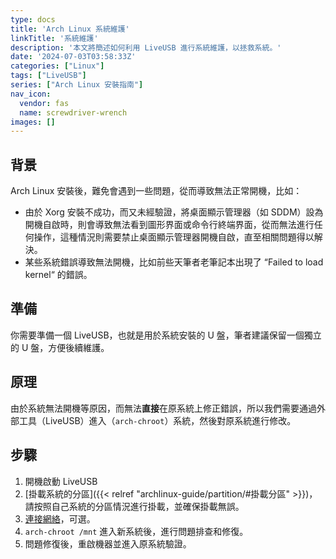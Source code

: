 ```yaml
---
type: docs
title: 'Arch Linux 系統維護'
linkTitle: '系統維護'
description: '本文將簡述如何利用 LiveUSB 進行系統維護，以拯救系統。'
date: '2024-07-03T03:58:33Z'
categories: ["Linux"]
tags: ["LiveUSB"]
series: ["Arch Linux 安裝指南"]
nav_icon:
  vendor: fas
  name: screwdriver-wrench
images: []
---
```


## 背景

Arch Linux 安裝後，難免會遇到一些問題，從而導致無法正常開機，比如：

- 由於 Xorg 安裝不成功，而又未經驗證，將桌面顯示管理器（如 SDDM）設為開機自啟時，則會導致無法看到圖形界面或命令行終端界面，從而無法進行任何操作，這種情況則需要禁止桌面顯示管理器開機自啟，直至相關問題得以解決。
- 某些系統錯誤導致無法開機，比如前些天筆者老筆記本出現了 “Failed to load kernel“ 的錯誤。

## 準備

你需要準備一個 LiveUSB，也就是用於系統安裝的 U 盤，筆者建議保留一個獨立的 U 盤，方便後續維護。

## 原理

由於系統無法開機等原因，而無法**直接**在原系統上修正錯誤，所以我們需要通過外部工具（LiveUSB）進入（`arch-chroot`）系統，然後對原系統進行修改。

## 步驟

1. 開機啟動 LiveUSB
2. [掛載系統的分區]({{< relref "archlinux-guide/partition/#掛載分區" >}})，請按照自己系統的分區情況進行掛載，並確保掛載無誤。
3. [連接網絡](archlinux-guide/installation/#網絡)，可選。
4. `arch-chroot /mnt` 進入新系統後，進行問題排查和修復。
5. 問題修復後，重啟機器並進入原系統驗證。
